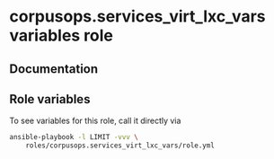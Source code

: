 # corpusops.services_virt_lxc_vars variables role
## Documentation

## Role variables
To see variables for this role, call it directly via
```bash
ansible-playbook -l LIMIT -vvv \
    roles/corpusops.services_virt_lxc_vars/role.yml
```
